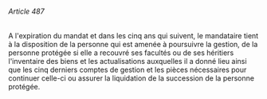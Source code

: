###### Article 487

A l'expiration du mandat et dans les cinq ans qui suivent, le mandataire tient à la disposition de la personne qui est amenée à poursuivre la gestion, de la personne protégée si elle a recouvré ses facultés ou de ses héritiers l'inventaire des biens et les actualisations auxquelles il a donné lieu ainsi que les cinq derniers comptes de gestion et les pièces nécessaires pour continuer celle-ci ou assurer la liquidation de la succession de la personne protégée.

